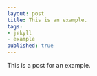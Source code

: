 ```yaml
---
layout: post
title: This is an example.
tags:
- jekyll
- example
published: true
---
```


This is a post for an example.
